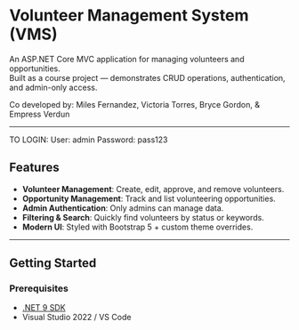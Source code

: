 # Volunteer Management System (VMS)

An ASP.NET Core MVC application for managing volunteers and opportunities.  
Built as a course project — demonstrates CRUD operations, authentication, and admin-only access.

Co developed by:
Miles Fernandez,
Victoria Torres,
Bryce Gordon, &
Empress Verdun

---

TO LOGIN:
User: admin
Password: pass123

## Features
- **Volunteer Management**: Create, edit, approve, and remove volunteers.
- **Opportunity Management**: Track and list volunteering opportunities.
- **Admin Authentication**: Only admins can manage data.
- **Filtering & Search**: Quickly find volunteers by status or keywords.
- **Modern UI**: Styled with Bootstrap 5 + custom theme overrides.

---

## Getting Started

### Prerequisites
- [.NET 9 SDK](https://dotnet.microsoft.com/en-us/download) 
- Visual Studio 2022 / VS Code
